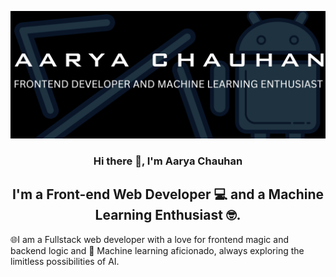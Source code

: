 <p align="center">
  <img src="https://raw.githubusercontent.com/Aarya-Chauhan/Aarya-Chauhan/main/images/Screenshot (41).png" alt="my banner"></a>
</p>

<h3 align="center">
Hi there 👋, I'm Aarya Chauhan</a> 
</h3>

<h2 align="center">
I'm a Front-end Web Developer 💻 and a Machine Learning Enthusiast 🤓.
</h2> 

🌐I am a Fullstack web developer with a love for frontend magic and backend logic and 🤖 Machine learning aficionado, always exploring the limitless possibilities of AI.



<!---
Aarya-Chauhan/Aarya-Chauhan is a ✨ special ✨ repository because its `README.md` (this file) appears on your GitHub profile.
You can click the Preview link to take a look at your changes.
--->
